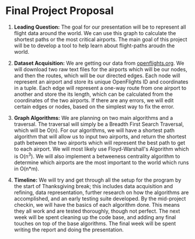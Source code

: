 # Final Project Proposal

1. **Leading Question:** The goal for our presentation will be to represent all flight data around the world. We can use this graph to calculate the shortest paths
or the most critical airports. The main goal of this project will be to develop a tool to help learn about flight-paths aroudn the world.

2. **Dataset Acquisition:** We are getting our data from [openflights.org](https://openflights.org/data.html). We will download two raw text files for the airports which will be our nodes,
and then the routes, which will be our directed edges. Each node will represent an airport and store its unique OpenFlights ID and coordinates in a tuple.
Each edge will represent a one-way route from one airport to another and store the its length, which can be calculated from the coordinates of the two airports. If there are any errors, we will edit certain edges or nodes, based on the simplest way to fix the error.

3. **Graph Algorithms:** We are planning on two main algorithms and a traversal. The traversal will simply be a Breadth First Search Traversal, which will be O(n). 
For our algorithms, we will have a shortest path algorithm that will allow us to input two airports, and return the shortest path between the two airports
which will represent the best path to get to each airport. We will most likely use Floyd-Warshall's Algorithm which is O(n<sup>3</sup>). We will also implement a betweeness centrality
algorithm to determine which airports are the most important to the world which runs in O(n*m). 

4. **Timeline:** We will try and get through all the setup for the program by the start of Thanksgiving break; this includes data acquisition and refining, data representation,
further research on how the algorithms are accomplished, and an early testing suite developed. By the mid-project checkin, we will have the basics of each algorithm done. This means 
they all work and are tested thoroughly, though not perfect. The next week will be spent cleaning up the code base, and adding any final touches on top of the base algorithms. The 
final week will be spent writing the report and doing the presentation.
